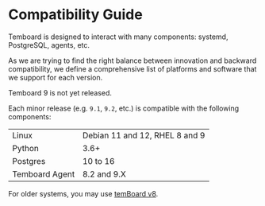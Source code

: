 # Compatibility Guide

Temboard is designed to interact with many components: systemd, PostgreSQL,
agents, etc.

As we are trying to find the right balance between innovation and backward
compatibility, we define a comprehensive list of platforms and software that
we support for each version.

Temboard 9 is not yet released.

Each minor release (e.g. `9.1`, `9.2`, etc.) is compatible with the following
components:

|                |                                |
|----------------|--------------------------------|
| Linux          | Debian 11 and 12, RHEL 8 and 9 |
| Python         | 3.6+                           |
| Postgres       | 10 to 16                       |
| Temboard Agent | 8.2 and 9.X                    |

For older systems, you may use [temBoard v8](/en/v8).
